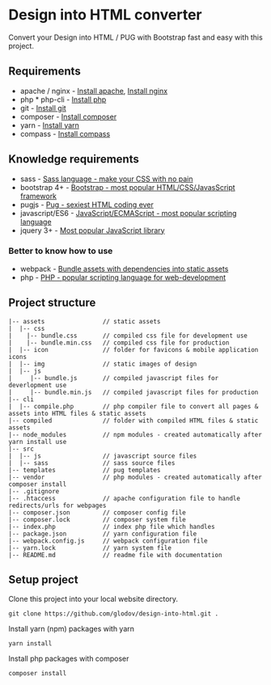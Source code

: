 # Design into HTML converter
Convert your Design into HTML / PUG with Bootstrap fast and easy with this project.

## Requirements 

* apache / nginx - [Install apache](https://www.maketecheasier.com/setup-local-web-server-all-platforms/), [Install nginx](https://www.nginx.com/resources/wiki/start/topics/tutorials/install/)
* php * php-cli  - [Install php](http://php.net/manual/en/install.php)
* git            - [Install git](https://www.atlassian.com/git/tutorials/install-git)
* composer       - [Install composer](https://getcomposer.org/doc/00-intro.md)
* yarn           - [Install yarn](https://yarnpkg.com/en/docs/install)
* compass        - [Install compass](http://compass-style.org/install/)


## Knowledge requirements

* sass            - [Sass language - make your CSS with no pain](http://sass-lang.com)
* bootstrap 4+    - [Bootstrap - most popular HTML/CSS/JavasScript framework](https://getbootstrap.com)
* pugjs           - [Pug - sexiest HTML coding ever](https://pugjs.org/)
* javascript/ES6  - [JavaScript/ECMAScript - most popular scripting language](https://developer.mozilla.org/en-US/docs/Web/JavaScript)
* jquery 3+       - [Most popular JavaScript library](https://jquery.com/)

### Better to know how to use

* webpack  - [Bundle assets with dependencies into static assets](https://webpack.js.org)
* php      - [PHP - popular scripting language for web-development](http://php.net)

## Project structure

```
|-- assets                // static assets
|  |-- css                
|    |-- bundle.css       // compiled css file for development use
|    |-- bundle.min.css   // compiled css file for production
|  |-- icon               // folder for favicons & mobile application icons
|  |-- img                // static images of design
|  |-- js                 
|     |-- bundle.js       // compiled javascript files for deverlopment use
|     |-- bundle.min.js   // compiled javascript files for production
|-- cli                   
|  |-- compile.php        // php compiler file to convert all pages & assets into HTML files & static assets
|-- compiled              // folder with compiled HTML files & static assets
|-- node_modules          // npm modules - created automatically after yarn install use
|-- src                   
|  |-- js                 // javascript source files
|  |-- sass               // sass source files
|-- templates             // pug templates
|-- vendor                // php modules - created automatically after composer install
|-- .gitignore            
|-- .htaccess             // apache configuration file to handle redirects/urls for webpages
|-- composer.json         // composer config file
|-- composer.lock         // composer system file
|-- index.php             // index php file which handles
|-- package.json          // yarn configuration file
|-- webpack.config.js     // webpack configuration file
|-- yarn.lock             // yarn system file
|-- README.md             // readme file with documentation
```

## Setup project
Clone this project into your local website directory.

	git clone https://github.com/glodov/design-into-html.git .

Install yarn (npm) packages with yarn

	yarn install

Install php packages with composer

	composer install
	